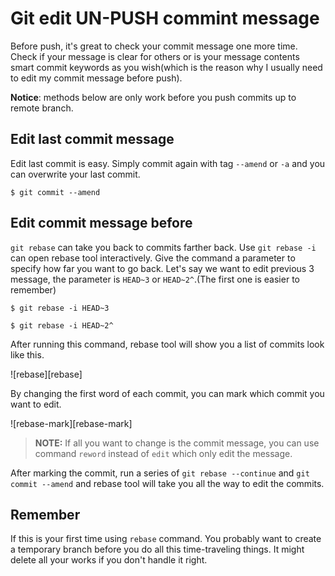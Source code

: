 # Git edit UN-PUSH commint message

Before push, it's great to check your commit message one more time. Check if your message is clear for others or is your message contents smart commit keywords as you wish(which is the reason why I usually need to edit my commit message before push).

__Notice__: methods below are only work before you push commits up to remote branch.

## Edit last commit message

Edit last commit is easy. Simply commit again with tag `--amend` or `-a` and you can overwrite your last commit.

```
$ git commit --amend
```

## Edit commit message before

`git rebase` can take you back to commits farther back. Use `git rebase -i` can open rebase tool interactively. Give the command a parameter to specify how far you want to go back. Let's say we want to edit previous 3 message, the parameter is `HEAD~3` or `HEAD~2^`.(The first one is easier to remember)

```
$ git rebase -i HEAD~3
```

```
$ git rebase -i HEAD~2^
```

After running this command, rebase tool will show you a list of commits look like this.

![rebase][rebase]

By changing the first word of each commit, you can mark which commit you want to edit.

![rebase-mark][rebase-mark]

> __NOTE:__
> If all you want to change is the commit message, you can use command `reword` instead of `edit` which only edit the message.

After marking  the commit, run a series of `git rebase --continue` and `git commit --amend` and rebase tool will take you all the way to edit the commits.


## Remember

If this is your first time using `rebase` command. You probably want to create a temporary branch before you do all this time-traveling things. It might delete all your works if you don't handle it right.
